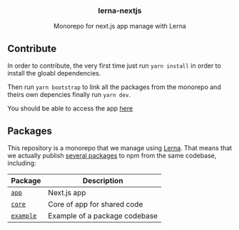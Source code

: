 <h3 align="center">
  lerna-nextjs
</h3>

<p align="center">
  Monorepo for next.js app manage with Lerna
</p>

## Contribute

In order to contribute, the very first time just run `yarn install` in order to install the gloabl dependencies.

Then run `yarn bootstrap` to link all the packages from the monorepo and theirs own depencies finally run `yarn dev`.

You should be able to access the app [here](localhost:3000)

## Packages

This repository is a monorepo that we manage using [Lerna](https://github.com/lerna/lerna). That means that we actually publish [several packages](/packages) to npm from the same codebase, including:

| Package                        | Description                   |
| ------------------------------ | ----------------------------- |
| [`app`](/packages/app)         | Next.js app                   |
| [`core`](/packages/core)       | Core of app for shared code   |
| [`example`](/packages/example) | Example of a package codebase |
